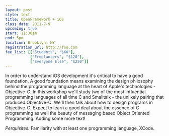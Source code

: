 ```yaml
---
layout: post
style: text
title: OpenFramework + iOS
class_date: 2011-7-9
upcoming: true
start: 11:30am
end: 5pm
location: Brooklyn, NY
registration_url: http://foo.com
fee_list: [["Students", "$60"],
           ["Freelancers", "$120"],
           ["Everyone Else", "$250"]]
---
```


In order to understand iOS development it's critical to have a good foundation. A good foundation means examining the design philosophy behind the programming language at the heart of Apple's technologies - Objective-C. In this workshop we'll study two of the most influential programming languages of all time C and Smalltalk - the unlikely pairing that produced Objective-C. We'll then talk about how to design programs in Objective-C. Expect to learn a good deal about the essence of C programming as well the beauty of messaging based Object Oriented Programming. Adding some more text!

*Perquisites:* Familiarity with at least one programming language, XCode.

